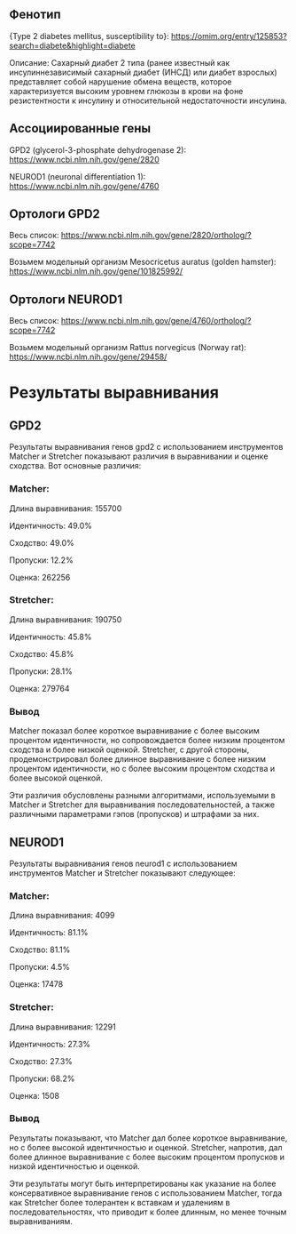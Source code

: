 ## Фенотип
{Type 2 diabetes mellitus, susceptibility to}: https://omim.org/entry/125853?search=diabete&highlight=diabete

Описание: Сахарный диабет 2 типа (ранее известный как инсулиннезависимый сахарный диабет (ИНСД) или диабет взрослых) представляет собой нарушение обмена веществ, которое характеризуется высоким уровнем глюкозы в крови на фоне резистентности к инсулину и относительной недостаточности инсулина.

## Ассоциированные гены
GPD2 (glycerol-3-phosphate dehydrogenase 2): https://www.ncbi.nlm.nih.gov/gene/2820

NEUROD1 (neuronal differentiation 1): https://www.ncbi.nlm.nih.gov/gene/4760

## Ортологи GPD2
Весь список: https://www.ncbi.nlm.nih.gov/gene/2820/ortholog/?scope=7742

Возьмем модельный организм Mesocricetus auratus (golden hamster): https://www.ncbi.nlm.nih.gov/gene/101825992/

## Ортологи NEUROD1
Весь список: https://www.ncbi.nlm.nih.gov/gene/4760/ortholog/?scope=7742

Возьмем модельный организм Rattus norvegicus (Norway rat): https://www.ncbi.nlm.nih.gov/gene/29458/

# Результаты выравнивания

## GPD2

Результаты выравнивания генов gpd2 с использованием инструментов Matcher и Stretcher показывают различия в выравнивании и оценке сходства. Вот основные различия:

### Matcher:

Длина выравнивания: 155700

Идентичность: 49.0%

Сходство: 49.0%

Пропуски: 12.2%

Оценка: 262256

### Stretcher:

Длина выравнивания: 190750

Идентичность: 45.8%

Сходство: 45.8%

Пропуски: 28.1%

Оценка: 279764

### Вывод

Matcher показал более короткое выравнивание с более высоким процентом идентичности, но сопровождается более низким процентом сходства и более низкой оценкой. Stretcher, с другой стороны, продемонстрировал более длинное выравнивание с более низким процентом идентичности, но с более высоким процентом сходства и более высокой оценкой.

Эти различия обусловлены разными алгоритмами, используемыми в Matcher и Stretcher для выравнивания последовательностей, а также различными параметрами гэпов (пропусков) и штрафами за них.

## NEUROD1

Результаты выравнивания генов neurod1 с использованием инструментов Matcher и Stretcher показывают следующее:

### Matcher:

Длина выравнивания: 4099

Идентичность: 81.1%

Сходство: 81.1%

Пропуски: 4.5%

Оценка: 17478

### Stretcher:

Длина выравнивания: 12291

Идентичность: 27.3%

Сходство: 27.3%

Пропуски: 68.2%

Оценка: 1508

### Вывод

Результаты показывают, что Matcher дал более короткое выравнивание, но с более высокой идентичностью и оценкой. Stretcher, напротив, дал более длинное выравнивание с более высоким процентом пропусков и низкой идентичностью и оценкой.

Эти результаты могут быть интерпретированы как указание на более консервативное выравнивание генов с использованием Matcher, тогда как Stretcher более толерантен к вставкам и удалениям в последовательностях, что приводит к более длинным, но менее точным выравниваниям.